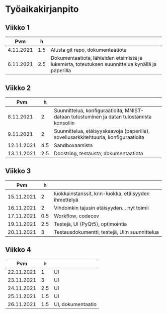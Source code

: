 # Työaikakirjanpito

## Viikko 1

Pvm       | h |  |
-----------|------|--------|
4.11.2021 | 1.5 | Alusta git repo, dokumentaatiota |
6.11.2021 | 2.5 | Dokumentaatiota, lähteiden etsimistä ja lukemista, toteutuksen suunnittelua kynällä ja paperilla |

## Viikko 2

Pvm       | h |  |
-----------|------|--------|
8.11.2021 | 2 | Suunnittelua, konfiguraatioita, MNIST-dataan tutustuminen ja datan tulostamista konsoliin |
9.11.2021 | 2 | Suunnittelua, etäisyyskaavoja (paperilla), sovellusarkkitehtuuria, konfiguraatioita |
12.11.2021 | 4.5 | Sandboxaamista |
13.11.2021 | 2.5 | Docstring, testausta, dokumentaatiota |

## Viikko 3

Pvm       | h |  |
-----------|------|--------|
15.11.2021 | 2 | luokkainstanssit, knn-luokka, etäisyyden ihmettelyä |
16.11.2021 | 2 | Vihdoinkin tajusin etäisyyden... nyt toimii |
17.11.2021 | 0.5 | Workflow, codecov |
19.11.2021 | 2.5 | Testejä, UI (PyQt5), optimointia |
20.11.2021 | 3 | Testausdokumentti, testejä, UI:n suunnittelua |

## Viikko 4

Pvm       | h |  |
-----------|------|--------|
22.11.2021 | 1 | UI |
23.11.2021 | 3 | UI |
24.11.2021 | 2.5 | UI |
25.11.2021 | 1.5 | UI |
26.11.2021 | 1.5 | UI, dokumentaatio |
